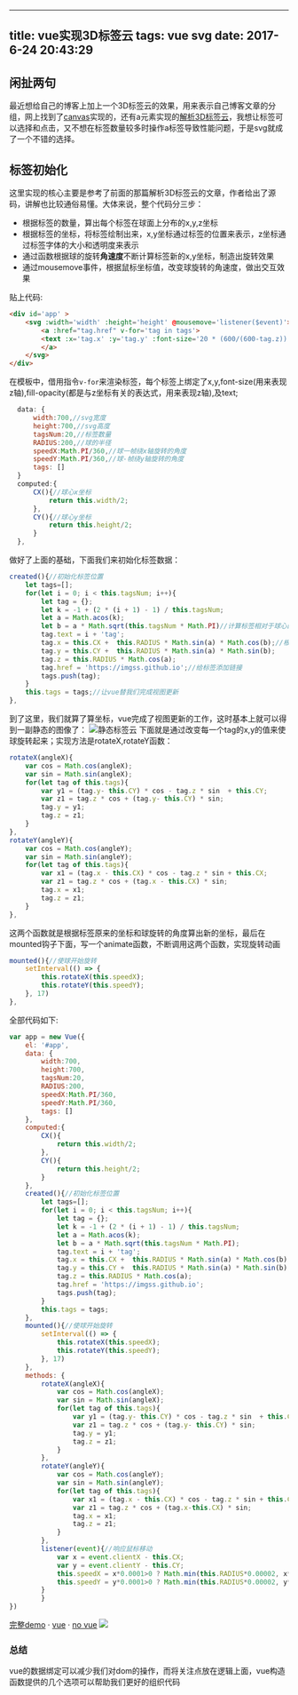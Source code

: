 
---
title: vue实现3D标签云
tags: vue svg
date: 2017-6-24 20:43:29
---
## 闲扯两句

最近想给自己的博客上加上一个3D标签云的效果，用来表示自己博客文章的分组，网上找到了[canvas](https://github.com/goat1000/TagCanvas)实现的，还有a元素实现的[解析3D标签云](http://www.cnblogs.com/axes/p/3501424.html)，我想让标签可以选择和点击，又不想在标签数量较多时操作a标签导致性能问题，于是svg就成了一个不错的选择。

## 标签初始化

这里实现的核心主要是参考了前面的那篇解析3D标签云的文章，作者给出了源码，讲解也比较通俗易懂。大体来说，整个代码分三步：

- 根据标签的数量，算出每个标签在球面上分布的x,y,z坐标
- 根据标签的坐标，将标签绘制出来，x,y坐标通过标签的位置来表示，z坐标通过标签字体的大小和透明度来表示
- 通过函数根据球的旋转**角速度**不断计算标签新的x,y坐标，制造出旋转效果
- 通过mousemove事件，根据鼠标坐标值，改变球旋转的角速度，做出交互效果

贴上代码:
```html
<div id='app' >
    <svg :width='width' :height='height' @mousemove='listener($event)'>
        <a :href="tag.href" v-for='tag in tags'>
        <text :x='tag.x' :y='tag.y' :font-size='20 * (600/(600-tag.z))' :fill-opacity='((400+tag.z)/600)'>{{tag.text}}</text>
        </a>
    </svg>
</div>
```
在模板中，借用指令`v-for`来渲染标签，每个标签上绑定了x,y,font-size(用来表现z轴),fill-opacity(都是与z坐标有关的表达式，用来表现z轴),及text;
```js
  data: {
      width:700,//svg宽度
      height:700,//svg高度
      tagsNum:20,//标签数量
      RADIUS:200,//球的半径
      speedX:Math.PI/360,//球一帧绕x轴旋转的角度
      speedY:Math.PI/360,//球-帧绕y轴旋转的角度
      tags: []
  }
  computed:{
      CX(){//球心x坐标
          return this.width/2;
      },
      CY(){//球心y坐标
          return this.height/2;
      }
  },
```
做好了上面的基础，下面我们来初始化标签数据：

```js
created(){//初始化标签位置
    let tags=[];
    for(let i = 0; i < this.tagsNum; i++){
        let tag = {};
        let k = -1 + (2 * (i + 1) - 1) / this.tagsNum;
        let a = Math.acos(k);
        let b = a * Math.sqrt(this.tagsNum * Math.PI)//计算标签相对于球心的角度
        tag.text = i + 'tag';
        tag.x = this.CX +  this.RADIUS * Math.sin(a) * Math.cos(b);//根据标签角度求出标签的x,y,z坐标
        tag.y = this.CY +  this.RADIUS * Math.sin(a) * Math.sin(b); 
        tag.z = this.RADIUS * Math.cos(a);
        tag.href = 'https://imgss.github.io';//给标签添加链接
        tags.push(tag);
    }
    this.tags = tags;//让vue替我们完成视图更新
},
```
到了这里，我们就算了算坐标，vue完成了视图更新的工作，这时基本上就可以得到一副静态的图像了：
![静态标签云](http://images2015.cnblogs.com/blog/1016471/201706/1016471-20170624213737429-455452972.png)
下面就是通过改变每一个tag的x,y的值来使球旋转起来；实现方法是rotateX,rotateY函数：
```js
rotateX(angleX){
    var cos = Math.cos(angleX);
    var sin = Math.sin(angleX);
    for(let tag of this.tags){
        var y1 = (tag.y- this.CY) * cos - tag.z * sin  + this.CY;
        var z1 = tag.z * cos + (tag.y- this.CY) * sin;
        tag.y = y1;
        tag.z = z1;
    }
},
rotateY(angleY){
    var cos = Math.cos(angleY);
    var sin = Math.sin(angleY);
    for(let tag of this.tags){
        var x1 = (tag.x - this.CX) * cos - tag.z * sin + this.CX;
        var z1 = tag.z * cos + (tag.x - this.CX) * sin;
        tag.x = x1;
        tag.z = z1;
    }
},
```
这两个函数就是根据标签原来的坐标和球旋转的角度算出新的坐标，最后在mounted钩子下面，写一个animate函数，不断调用这两个函数，实现旋转动画

```js
mounted(){//使球开始旋转
    setInterval(() => {
        this.rotateX(this.speedX);
        this.rotateY(this.speedY);
    }, 17)
},
```
全部代码如下:
```js
var app = new Vue({
    el: '#app',
    data: {
        width:700,
        height:700,
        tagsNum:20,
        RADIUS:200,
        speedX:Math.PI/360,
        speedY:Math.PI/360,
        tags: []
    },
    computed:{
        CX(){
            return this.width/2;
        },
        CY(){
            return this.height/2;
        }
    },
    created(){//初始化标签位置
        let tags=[];
        for(let i = 0; i < this.tagsNum; i++){
            let tag = {};
            let k = -1 + (2 * (i + 1) - 1) / this.tagsNum;
            let a = Math.acos(k);
            let b = a * Math.sqrt(this.tagsNum * Math.PI);
            tag.text = i + 'tag';
            tag.x = this.CX +  this.RADIUS * Math.sin(a) * Math.cos(b);
            tag.y = this.CY +  this.RADIUS * Math.sin(a) * Math.sin(b); 
            tag.z = this.RADIUS * Math.cos(a);
            tag.href = 'https://imgss.github.io';
            tags.push(tag);
        }
        this.tags = tags;
    },
    mounted(){//使球开始旋转
        setInterval(() => {
            this.rotateX(this.speedX);
            this.rotateY(this.speedY);
        }, 17)
    },
    methods: {
        rotateX(angleX){
            var cos = Math.cos(angleX);
            var sin = Math.sin(angleX);
            for(let tag of this.tags){
                var y1 = (tag.y- this.CY) * cos - tag.z * sin  + this.CY;
                var z1 = tag.z * cos + (tag.y- this.CY) * sin;
                tag.y = y1;
                tag.z = z1;
            } 
        },
        rotateY(angleY){
            var cos = Math.cos(angleY);
            var sin = Math.sin(angleY);
            for(let tag of this.tags){
                var x1 = (tag.x - this.CX) * cos - tag.z * sin + this.CX;
                var z1 = tag.z * cos + (tag.x-this.CX) * sin;
                tag.x = x1;
                tag.z = z1;
            } 
        },
        listener(event){//响应鼠标移动
            var x = event.clientX - this.CX;
            var y = event.clientY - this.CY;
            this.speedX = x*0.0001>0 ? Math.min(this.RADIUS*0.00002, x*0.0001) : Math.max(-this.RADIUS*0.00002, x*0.0001);
            this.speedY = y*0.0001>0 ? Math.min(this.RADIUS*0.00002, y*0.0001) : Math.max(-this.RADIUS*0.00002, y*0.0001); 
        }
        }
})

```
[完整demo](https://imgss.github.io/demo/svg/svg3D.1.html) · [vue](https://github.com/imgss/imgss.github.io/blob/master/demo/svg/svg3D.1.html) · [no vue](https://github.com/imgss/imgss.github.io/blob/master/demo/svg/svg3D.html)
![](http://images2015.cnblogs.com/blog/1016471/201706/1016471-20170624224821898-2043160511.gif)
### 总结
vue的数据绑定可以减少我们对dom的操作，而将关注点放在逻辑上面，vue构造函数提供的几个选项可以帮助我们更好的组织代码
